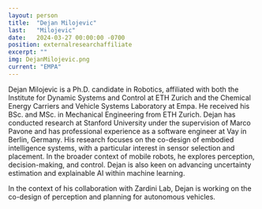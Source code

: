 ```yaml
---
layout: person
title:  "Dejan Milojevic"
last:   "Milojevic"
date:   2024-03-27 00:00:00 -0700
position: externalresearchaffiliate
excerpt: ""
img: DejanMilojevic.png
current: "EMPA"
---
```


Dejan Milojevic is a Ph.D. candidate in Robotics, affiliated with both the Institute for Dynamic Systems and Control at ETH Zurich and the Chemical Energy Carriers and Vehicle Systems Laboratory at Empa. 
He received his BSc. and MSc. in Mechanical Engineering from ETH Zurich. Dejan has conducted research at Stanford University under the supervision of Marco Pavone and has professional experience as a software engineer at Vay in Berlin, Germany. 
His research focuses on the co-design of embodied intelligence systems, with a particular interest in sensor selection and placement. 
In the broader context of mobile robots, he explores perception, decision-making, and control. Dejan is also keen on advancing uncertainty estimation and explainable AI within machine learning.

In the context of his collaboration with Zardini Lab, Dejan is working on the co-design of perception and planning for autonomous vehicles.

